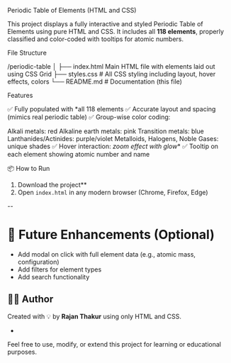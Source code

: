 Periodic Table of Elements (HTML and  CSS)

This project displays a fully interactive and styled Periodic Table of Elements using pure HTML and CSS. It includes all **118 elements**, properly classified and color-coded with tooltips for atomic numbers.


File Structure


/periodic-table
│
├── index.html        Main HTML file with elements laid out using CSS Grid
├── styles.css       # All CSS styling including layout, hover effects, colors
└── README.md        # Documentation (this file)

Features

 ✅ Fully populated with *all 118 elements
 ✅ Accurate layout and spacing (mimics real periodic table)
 ✅ Group-wise color coding:

Alkali metals: red
   Alkaline earth metals: pink
   Transition metals: blue
   Lanthanides/Actinides: purple/violet
   Metalloids, Halogens, Noble Gases: unique shades
 ✅ Hover interaction: *zoom effect with glow**
 ✅ Tooltip on each element showing atomic number and name



 📦 How to Run

1. Download the project**
2. Open `index.html` in any modern browser (Chrome, Firefox, Edge)

--

# 🧩 Future Enhancements (Optional)

* Add modal on click with full element data (e.g., atomic mass, configuration)
* Add filters for element types
* Add search functionality



## 👨‍💻 Author

Created with 💡 by **Rajan Thakur** using only HTML and CSS.

-

Feel free to use, modify, or extend this project for learning or educational purposes.
